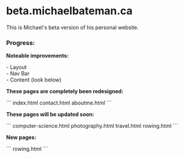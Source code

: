 # beta.michaelbateman.ca

<p>This is Michael's beta version of his personal website.</p>

<h3>Progress:</h3>

<p><b>Noteable improvements:</b></p>
<p>
	<div>- Layout</div>
	<div>- Nav Bar</div>
	<div>- Content (look below)</div>
</p>


<p><b>These pages are completely been redesigned:</b></p>
```
index.html
contact.html
aboutme.html
```

<p><b>These pages will be updated soon:</b></p>
```
computer-science.html
photography.html
travel.html
rowing.html
```

<p><b>New pages:</b></p>
```
rowing.html
```
